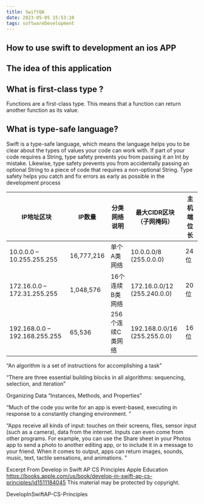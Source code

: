 ```yaml
---
title: SwiftQA
date: 2023-05-05 15:53:10
tags: softwareDevelopment
---
```

## How to use swift to development an ios APP

## The idea of this application

## What is first-class type ?

Functions are a first-class type. This means that a function can return another function as its value.

## What is type-safe language?

Swift is a type-safe language, which means the language helps you to be clear about the types of values your code can work with. If part of your code requires a String, type safety prevents you from passing it an Int by mistake. Likewise, type safety prevents you from accidentally passing an optional String to a piece of code that requires a non-optional String. Type safety helps you catch and fix errors as early as possible in the development process





|IP地址区块|IP数量|分类网络说明|最大CIDR区块（子网掩码）|主机端位长|
|---|---|---|---|---|
|10.0.0.0 – 10.255.255.255|16,777,216|单个A类网络|10.0.0.0/8 (255.0.0.0)|24位|
|172.16.0.0 – 172.31.255.255|1,048,576|16个连续B类网络|172.16.0.0/12 (255.240.0.0)|20位|
|192.168.0.0 – 192.168.255.255|65,536|256个连续C类网络|192.168.0.0/16 (255.255.0.0)|16位|



“An algorithm is a set of instructions for accomplishing a task”

“There are three essential building blocks in all algorithms: sequencing, selection, and iteration”

Organizing Data
“Instances, Methods, and Properties”

“Much of the code you write for an app is event-based, executing in response to a constantly changing environment.
”

“Apps receive all kinds of input: touches on their screens, files, sensor input (such as a camera), data from the internet. Inputs can even come from other programs. For example, you can use the Share sheet in your Photos app to send a photo to another editing app, or to include it in a message to your friend. When it comes to output, apps can return images, sounds, music, text, tactile sensations, and animations.
”

Excerpt From
Develop in Swift AP CS Principles
Apple Education
https://books.apple.com/us/book/develop-in-swift-ap-cs-principles/id1511184045
This material may be protected by copyright.


DevelopInSwiftAP-CS-Principles